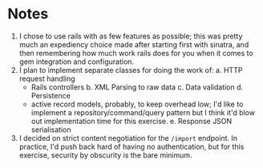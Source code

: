 # Notes

1. I chose to use rails with as few features as possible; this was pretty much an expediency choice made after starting first with sinatra, and then remembering how much work rails does for you when it comes to gem integration and configuration.
2. I plan to implement separate classes for doing the work of:
  a. HTTP request handling
    - Rails controllers
  b. XML Parsing to raw data
  c. Data validation
  d. Persistence
    - active record models, probably, to keep overhead low; I'd like to implement a repository/command/query pattern but I think it'd blow out implementation time for this exercise.
  e. Response JSON serialisation
3. I decided on strict content negotiation for the `/import` endpoint. In practice, I'd push back hard of having no authentication, but for this exercise, security by obscurity is the bare minimum.
